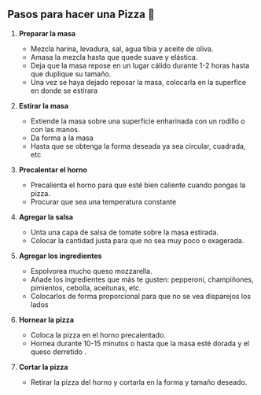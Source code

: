 ## Pasos para hacer una Pizza 🍕

1. **Preparar la masa**
   - Mezcla harina, levadura, sal, agua tibia y aceite de oliva.
   - Amasa la mezcla hasta que quede suave y elástica.
   - Deja que la masa repose en un lugar cálido durante 1-2 horas hasta que duplique su tamaño.
   - Una vez se haya dejado reposar la masa, colocarla en la superfice en donde se estirara

2. **Estirar la masa**
   - Extiende la masa sobre una superficie enharinada con un rodillo o con las manos.
   - Da forma a la masa 
   - Hasta que se obtenga la forma deseada ya sea circular, cuadrada, etc

3. **Precalentar el horno**
   - Precalienta el horno  para que esté bien caliente cuando pongas la pizza.
   - Procurar que sea una temperatura constante

4. **Agregar la salsa**
   - Unta una capa de salsa de tomate sobre la masa estirada.
   - Colocar la cantidad justa para que no sea muy poco o exagerada.

5. **Agregar los ingredientes**
   - Espolvorea mucho  queso mozzarella.
   - Añade los ingredientes que más te gusten: pepperoni, champiñones, pimientos, cebolla, aceitunas, etc.
   - Colocarlos de forma proporcional para que no se vea disparejos los lados

6. **Hornear la pizza**
   - Coloca la pizza en el horno precalentado.
   - Hornea durante 10-15 minutos o hasta que la masa esté dorada y el queso derretido .

7. **Cortar la pizza**
   - Retirar la pizza del horno y cortarla en la forma y tamaño deseado.

